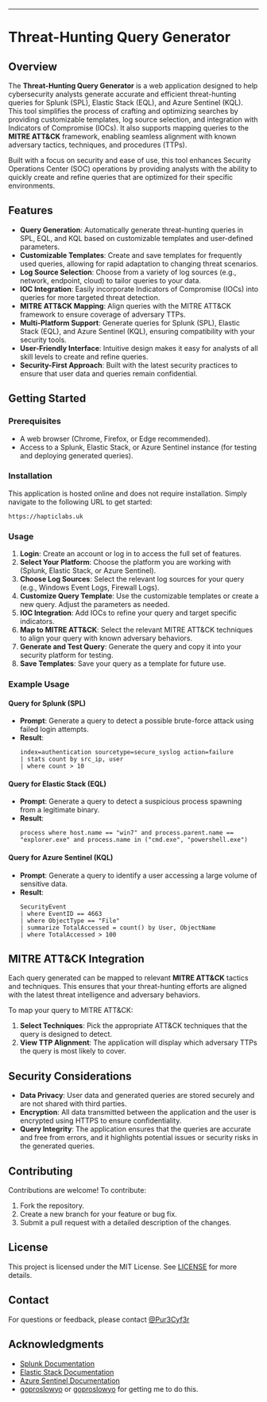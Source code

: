 ---

# Threat-Hunting Query Generator

## Overview

The **Threat-Hunting Query Generator** is a web application designed to help cybersecurity analysts generate accurate and efficient threat-hunting queries for Splunk (SPL), Elastic Stack (EQL), and Azure Sentinel (KQL). This tool simplifies the process of crafting and optimizing searches by providing customizable templates, log source selection, and integration with Indicators of Compromise (IOCs). It also supports mapping queries to the **MITRE ATT&CK** framework, enabling seamless alignment with known adversary tactics, techniques, and procedures (TTPs).

Built with a focus on security and ease of use, this tool enhances Security Operations Center (SOC) operations by providing analysts with the ability to quickly create and refine queries that are optimized for their specific environments.

## Features

- **Query Generation**: Automatically generate threat-hunting queries in SPL, EQL, and KQL based on customizable templates and user-defined parameters.
- **Customizable Templates**: Create and save templates for frequently used queries, allowing for rapid adaptation to changing threat scenarios.
- **Log Source Selection**: Choose from a variety of log sources (e.g., network, endpoint, cloud) to tailor queries to your data.
- **IOC Integration**: Easily incorporate Indicators of Compromise (IOCs) into queries for more targeted threat detection.
- **MITRE ATT&CK Mapping**: Align queries with the MITRE ATT&CK framework to ensure coverage of adversary TTPs.
- **Multi-Platform Support**: Generate queries for Splunk (SPL), Elastic Stack (EQL), and Azure Sentinel (KQL), ensuring compatibility with your security tools.
- **User-Friendly Interface**: Intuitive design makes it easy for analysts of all skill levels to create and refine queries.
- **Security-First Approach**: Built with the latest security practices to ensure that user data and queries remain confidential.

## Getting Started

### Prerequisites

- A web browser (Chrome, Firefox, or Edge recommended).
- Access to a Splunk, Elastic Stack, or Azure Sentinel instance (for testing and deploying generated queries).

### Installation

This application is hosted online and does not require installation. Simply navigate to the following URL to get started:

```
https://hapticlabs.uk
```

### Usage

1. **Login**: Create an account or log in to access the full set of features.
2. **Select Your Platform**: Choose the platform you are working with (Splunk, Elastic Stack, or Azure Sentinel).
3. **Choose Log Sources**: Select the relevant log sources for your query (e.g., Windows Event Logs, Firewall Logs).
4. **Customize Query Template**: Use the customizable templates or create a new query. Adjust the parameters as needed.
5. **IOC Integration**: Add IOCs to refine your query and target specific indicators.
6. **Map to MITRE ATT&CK**: Select the relevant MITRE ATT&CK techniques to align your query with known adversary behaviors.
7. **Generate and Test Query**: Generate the query and copy it into your security platform for testing.
8. **Save Templates**: Save your query as a template for future use.

### Example Usage

#### Query for Splunk (SPL)

- **Prompt**: Generate a query to detect a possible brute-force attack using failed login attempts.
- **Result**:  
  ```spl
  index=authentication sourcetype=secure_syslog action=failure
  | stats count by src_ip, user
  | where count > 10
  ```

#### Query for Elastic Stack (EQL)

- **Prompt**: Generate a query to detect a suspicious process spawning from a legitimate binary.
- **Result**:  
  ```eql
  process where host.name == "win7" and process.parent.name == "explorer.exe" and process.name in ("cmd.exe", "powershell.exe")
  ```

#### Query for Azure Sentinel (KQL)

- **Prompt**: Generate a query to identify a user accessing a large volume of sensitive data.
- **Result**:  
  ```kql
  SecurityEvent
  | where EventID == 4663
  | where ObjectType == "File"
  | summarize TotalAccessed = count() by User, ObjectName
  | where TotalAccessed > 100
  ```

## MITRE ATT&CK Integration

Each query generated can be mapped to relevant **MITRE ATT&CK** tactics and techniques. This ensures that your threat-hunting efforts are aligned with the latest threat intelligence and adversary behaviors.

To map your query to MITRE ATT&CK:
1. **Select Techniques**: Pick the appropriate ATT&CK techniques that the query is designed to detect.
2. **View TTP Alignment**: The application will display which adversary TTPs the query is most likely to cover.

## Security Considerations

- **Data Privacy**: User data and generated queries are stored securely and are not shared with third parties.
- **Encryption**: All data transmitted between the application and the user is encrypted using HTTPS to ensure confidentiality.
- **Query Integrity**: The application ensures that the queries are accurate and free from errors, and it highlights potential issues or security risks in the generated queries.

## Contributing

Contributions are welcome! To contribute:
1. Fork the repository.
2. Create a new branch for your feature or bug fix.
3. Submit a pull request with a detailed description of the changes.

## License

This project is licensed under the MIT License. See [LICENSE](LICENSE) for more details.

## Contact

For questions or feedback, please contact [@Pur3Cyf3r](https://x.com/Pur3Cyf3r)

## Acknowledgments

- [Splunk Documentation](https://docs.splunk.com/)
- [Elastic Stack Documentation](https://www.elastic.co/guide/index.html)
- [Azure Sentinel Documentation](https://learn.microsoft.com/en-us/azure/sentinel/)
- [goproslowyo](https://x.com/GoProSlowYo)  or [goproslowyo](https://github.com/goproslowyo) for getting me to do this. 

